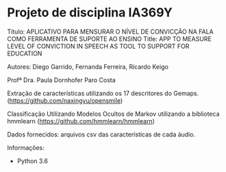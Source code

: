 # Projeto de disciplina IA369Y

Título: APLICATIVO PARA MENSURAR O NÍVEL DE CONVICÇÃO NA FALA COMO FERRAMENTA DE SUPORTE AO ENSINO
Title: APP TO MEASURE LEVEL OF CONVICTION IN SPEECH AS TOOL TO SUPPORT FOR EDUCATION

Autores: Diego Garrido, Fernanda Ferreira, Ricardo Keigo

Profª Dra. Paula Dornhofer Paro Costa

Extração de características utilizando os 17 descritores do Gemaps. (https://github.com/naxingyu/opensmile)

Classificação Utilizando Modelos Ocultos de Markov utilizando a biblioteca hmmlearn (https://github.com/hmmlearn/hmmlearn)

Dados fornecidos: arquivos csv das características de cada áudio.

Informações: 
- Python 3.6
